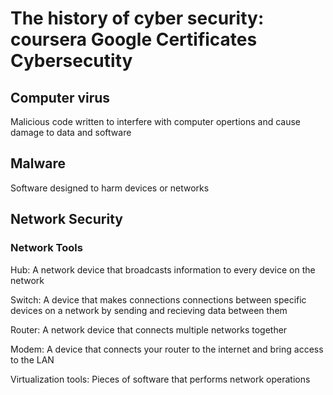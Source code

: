 # The history of cyber security: coursera Google Certificates Cybersecutity

## Computer virus

Malicious code written to interfere with computer opertions and cause damage to data and software

## Malware

Software designed to harm devices or networks

## Network Security

### Network Tools

Hub: A network device that broadcasts information to every device on the network

Switch: A device that makes connections connections between specific devices on a network by sending and recieving data between them

Router: A network device that connects multiple networks together

Modem: A device that connects your router to the internet and bring access to the LAN

Virtualization tools: Pieces of software that performs network operations
